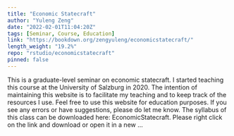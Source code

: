 ```yaml
---
title: "Economic Statecraft"
author: "Yuleng Zeng"
date: "2022-02-01T11:04:20Z"
tags: [Seminar, Course, Education]
link: "https://bookdown.org/zengyuleng/economicstatecraft/"
length_weight: "19.2%"
repo: "rstudio/economicstatecraft"
pinned: false
---
```


This is a graduate-level seminar on economic statecraft. I started teaching this course at the University of Salzburg in 2020. The intention of maintaining this website is to facilitate my teaching and to keep track of the resources I use. Feel free to use this website for education purposes. If you see any errors or have suggestions, please do let me know. The syllabus of this class can be downloaded here: EconomicStatecraft. Please right click on the link and download or open it in a new ...
